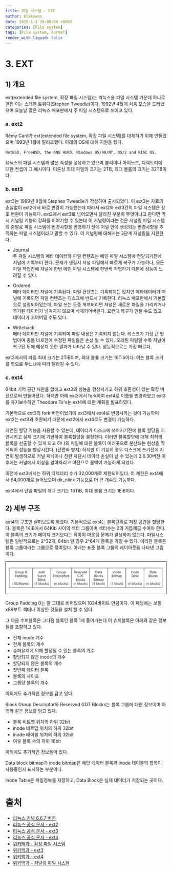 ```yaml
---
title: 파일 시스템 - EXT
author: blakewoo
date: 2025-1-1 19:00:00 +0900
categories: [File system]
tags: [File system, Format]
render_with_liquid: false
---
```


# 3. EXT

## 1) 개요
ext(extended file system, 확장 파일 시스템)는 리눅스용 파일 시스템 가운데 하나로 만든 이는 스테펜 트위디(Stephen Tweedie)이다.
1992년 4월에 처음 모습을 드러냈으며 오늘날 많은 리눅스 배포판에서 주 파일 시스템으로 쓰이고 있다.

### a. ext2
Rémy Card가 ext(extended file system, 확장 파일 시스템)를 대체하기 위해 만들었으며 1993년 1월에 릴리즈했다.
아래의 OS에 대해 지원을 했다.
```
NetBSD, FreeBSD, the GNU HURD, Windows 95/98/NT, OS/2 and RISC OS.
```

유닉스의 파일 시스템과 많은 속성을 공유하고 있으며 블럭이나 아이노드, 디렉토리에 대한 컨셉이 그 예시이다.
이론상 최대 파일의 크기는 2TB, 최대 볼륨의 크기는 32TB이다.

### b. ext3
ext3는 1999년 9월에 Stephen Tweedie가 작성하여 출시되었다.
이 ext3는 자료의 손실없이 ext2에서 바로 변경이 가능했는데 따라서 ext2와 ext3간의
파일 시스템은 상호 변환이 가능하다.
ext2에서 ext3로 넘어오면서 달라진 부분이 무엇이냐고 한다면 역시 저널링 기능의 강화를 이야기할 수 있는데
이 저널링이라는 것은 저널링 파일 시스템의 준말로 파일 시스템에 번경사항을 반영하기 전에 저널 안에 생성되는 변경사항을 추적하는 파일 시스템이라고
말할 수 있다. 이 저널링에 대해서는 3단계 저널링을 지원한다.

- Journal   
  두 파일 시스템의 메타 데이터와 파일 컨텐츠는 메인 파일 시스템에 전달되기전에 저널에 기록부터 한다.
  문제가 생길시 저널 파일에서 빠르게 복구가 가능하나, 모든 파일 작업간에 저널에 한번 메인 파일 시스템에 한번씩 작업하기 때문에
  성능이 느려질 수 있다.

- Ordered   
  메타 데이터만 저널에 기록된다. 파일 컨텐츠는 기록되지는 않지만 메타데이터가 저널에 기록되면 파일 컨텐츠는 디스크에 반드시 기록한다.
  리눅스 배포판에서 기본값으로 설정되어있는데, 파일 쓰는 도중 꺼져버리면 저널은 새로운 파일을 가리키거나 추가된 데이터가 넘겨지지 않으며
  삭제되어버린다. 요컨대 복구가 안될 수도 있고 데이터가 꼬여버릴 수도 있다.
  
- Writeback   
  메타 데이터만 저널에 기록되며 파일 내용은 기록되지 않는다. 리스크가 가장 큰 방법이며
  충돌 바로전에 수정된 파일들은 손상 될 수 있다. 오래된 파일일 수록 저널이 복구된 뒤에 예상치 못한 결과가 나타날 수 있다.
  성능적으로는 가장 빠르다.

ext3에서의 파일 최대 크기는 2TiB이며, 최대 볼륨 크기는 16Tib이다. 이는 블록 크기를 몇으로 두느냐에 따라 달라질 수 있다.

### c. ext4
64bit 기억 공간 제한을 없애고 ext3의 성능을 향상시키고 하위 호환성이 있는
확장 버전으로써 만들어졌다. 하지만 아예 ext3에서 fork하여 ext4로 이름을 변경하였고
ext3를 유지보수하던 Theodore Ts'o는 ext4에 대한 계획을 발표하였다.

기본적으로 ext3의 fork 버전이었기에 ext3에서 ext4로 변경시키는 것이 가능하며
ext2는 ext3와 호환되기 때문에 ext2에서 ext4로도 변경이 가능하다.

지연된 할당 기능을 사용할 수 있는데, 데이터가 디스크에 쓰여지기전에 블록 할당을 지연시키고
실제 크기에 기반하여 블록할당을 결정한다. 이러면 블록할당에 대해 최적의 블록을 선출할 수 있게 되고
하나의 파일에 대한 블록이 여러곳으로 분산되는 현상을 막게되어 성능을 향상시킨다. (단편화 방지)
하지만 이 기능의 경우 디스크에 쓰기전에 지연이 발생하므로 커널 패닉이나 전원 차단시 데이터 손실이 날 수 있는데
2.6.30버전 이후에는 커널에서 이상을 알아차리고 이전으로 롤백이 가능하게 되었다.

이전에 ext3에서는 하위 디렉터리 수가 32,000개로 제한되어있다. 이 제한은 ext4에서 64,000개로
늘어났으며 dir_nlink 기능으로 더 큰 개수도 가능하다.

ext4에서 단일 파일의 최대 크기는 16TiB, 최대 볼륨 크기는 1EiB이다.

## 2) 세부 구조
ext4의 구조만 살펴보도록 하겠다.
기본적으로 ext4는 블록단위로 저장 공간을 할당한다. 블록은 1KiB에서 64Kib 사이의 섹터 그룹이며
섹터수는 2의 거듭제곱 수여야 한다. 이 블록의 크기가 페이지 크기보다는 작아야 마운팅 문제가 발생하지 않는다.
파일시스템은 일반적으로는 2^32개, 64bit 일 경우 2^64개 블록을 가질 수 있다.
이러한 블록은 블록 그룹이라는 그룹으로 묶여있다.
아래는 표준 블록 그룹의 레이아웃을 나타낸 그림이다.

![img.png](/assets/blog/os/format/ext/img.png)

Group Padding 0는 말 그대로 비어있으며 1024바이트 만큼이다. 이 패딩에는 보통 x86부트 섹터나
이상한 것들을 설치 할 수 있다.

그 다음 수퍼블록은 그다음 블록인 블록 1에 들어가는데 이 슈퍼블록은 아래와 같은 정보들를 포함하고 있다.
- 전체 inode 개수
- 전체 블록의 개수
- 슈퍼유저에 의해 할당될 수 있는 블록의 개수
- 할당되지 않은 inode의 개수
- 할당되지 않은 블록의 개수
- 첫번째 데이터 블록
- 블록의 사이즈
- 그룹당 블록의 개수

이외에도 추가적인 정보를 담고 있다.

Block Group Descriptor와 Reserved GDT Blocks는 블록 그룹에 대한 정보이며
아래와 같은 정보를 담고 있다.
- 블록 비트맵 위치의 하위 32bit
- inode 비트맵 위치의 하위 32bit
- inode 테이블 위치의 하위 32bit
- 여유 블록 수의 하위 16bit

이외에도 추가적인 정보들이 있다.

Data block bitmap과 inode bitmap은 해당 데이터 블록과 inode 테이블의 항목이 사용중인지
표시하는 부분이다.

Inode Table은 파일정보를 저장하고, Data Block은 실제 데이터가 저장되는 곳이다.



# 출처
- [리눅스 커널 6.6.7 버전](https://www.kernel.org/pub/linux/kernel/v6.x/linux-6.6.7.tar.gz)
- [리눅스 공식 문서 - ext2](https://www.kernel.org/doc/Documentation/filesystems/ext2.txt)
- [리눅스 공식 문서 - ext3](https://www.kernel.org/doc/Documentation/filesystems/ext3.txt)
- [리눅스 공식 문서 - ext4](https://www.kernel.org/doc/html/latest/filesystems/ext4/index.html)
- [위키백과 - 확장 파일 시스템](https://ko.wikipedia.org/wiki/%ED%99%95%EC%9E%A5_%ED%8C%8C%EC%9D%BC_%EC%8B%9C%EC%8A%A4%ED%85%9C)
- [위키백과 - ext3](https://ko.wikipedia.org/wiki/Ext3)
- [위키백과 - ext4](https://ko.wikipedia.org/wiki/Ext4)
- [위키백과 - 저널링 파일 시스템](https://ko.wikipedia.org/wiki/%EC%A0%80%EB%84%90%EB%A7%81_%ED%8C%8C%EC%9D%BC_%EC%8B%9C%EC%8A%A4%ED%85%9C)
